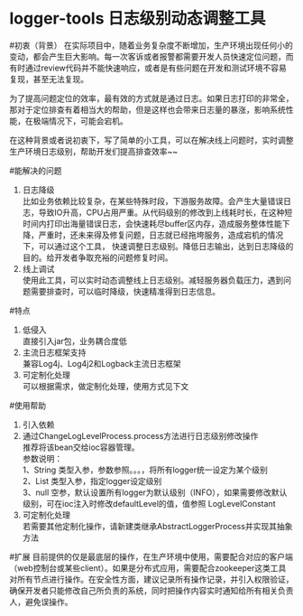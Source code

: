# logger-tools 日志级别动态调整工具
#初衷（背景）
在实际项目中，随着业务复杂度不断增加，生产环境出现任何小的变动，都会产生巨大影响。每一次客诉或者报警都需要开发人员快速定位问题，而有时通过review代码并不能快速响应，或者是有些问题在开发和测试环境不容易复现，甚至无法复现。

为了提高问题定位的效率，最有效的方式就是通过日志。如果日志打印的非常全，那对于定位排查有着相当大的帮助，但是这样也会带来日志量的暴涨，影响系统性能，在极端情况下，可能会宕机。

在这种背景或者说初衷下，写了简单的小工具，可以在解决线上问题时，实时调整生产环境日志级别，帮助开发们提高排查效率~~

#能解决的问题
<ol>
<li>日志降级</li>
比如业务依赖比较复杂，在某些特殊时段，下游服务故障。会产生大量错误日志，导致IO升高，CPU占用严重。从代码级别的修改到上线耗时长，在这种短时间内打印出海量错误日志，会快速耗尽buffer区内存，造成服务整体性能下降，严重时，还未来得及修复问题，日志就已经拖垮服务，造成宕机的情况下，可以通过这个工具，
快速调整日志级别。降低日志输出，达到日志降级的目的。给开发者争取充裕的问题修复时间。
<li>线上调试</li>
使用此工具，可以实时动态调整线上日志级别。减轻服务器负载压力，遇到问题需要排查时，可以临时降级，快速精准得到日志信息。
</ol>

#特点
<ol>
<li>低侵入</li>
直接引入jar包，业务耦合度低
<li>主流日志框架支持</li>
兼容Log4j、Log4j2和Logback主流日志框架
<li>可定制化处理</li>
可以根据需求，做定制化处理，使用方式见下文
</ol>

#使用帮助
<ol>
<li>引入依赖</li>
<li>通过ChangeLogLevelProcess.process方法进行日志级别修改操作</li>
推荐将该bean交给ioc容器管理。</br>
参数说明：</br>
1、String 类型入参，参数参照。。。，将所有logger统一设定为某个级别</br>
2、List<LoggerBean> 类型入参，指定logger设定级别</br>
3、null 空参，默认设置所有logger为默认级别（INFO），如果需要修改默认级别，可在ioc注入时修改defaultLevel的值，值参照 LogLevelConstant
<li>可定制化处理</li>
若需要其他定制化操作，请新建类继承AbstractLoggerProcess并实现其抽象方法
</ol>

#扩展
目前提供的仅是最底层的操作，在生产环境中使用，需要配合对应的客户端（web控制台或某些client）。如果是分布式应用，需要配合zookeeper这类工具对所有节点进行操作。在安全性方面，建议记录所有操作记录，并引入权限验证，确保开发者只能修改自己所负责的系统，同时把操作内容实时通知给所有相关负责人，避免误操作。

